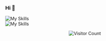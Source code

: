 ### Hi 👋

![My Skills](https://skillicons.dev/icons?i=html,css,sass,js,ts,vue,react,redux,vite,webpack)</br>
![My Skills](https://skillicons.dev/icons?i=nodejs,mysql)
<!-- <div align=center width='100%'>

| 表头1  |  表头1  |                   
| :----------: | :----------: |        
|  在  | 表格单元   |     

</div> -->
<div align=center width='100%'>

![Visitor Count](https://profile-counter.glitch.me/all-smile/count.svg)

</div>
<!--
**Kenny-24/Kenny-24** is a ✨ _special_ ✨ repository because its `README.md` (this file) appears on your GitHub profile.

Here are some ideas to get you started:

- 🔭 I’m currently working on ...
- 🌱 I’m currently learning ...
- 👯 I’m looking to collaborate on ...
- 🤔 I’m looking for help with ...
- 💬 Ask me about ...
- 📫 How to reach me: ...
- 😄 Pronouns: ...
- ⚡ Fun fact: ...
-->
